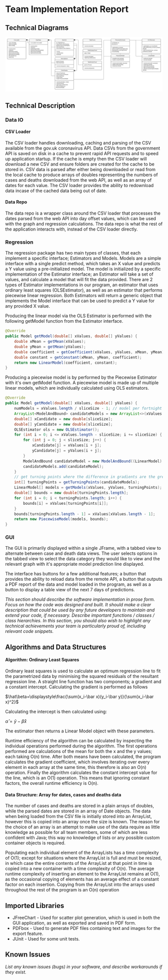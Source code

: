 # Team Implementation Report

## Technical Diagrams
![Class Diagram](Images/class_diagram.png)

## Technical Description

### Data IO

#### CSV Loader
The CSV loader handles downloading, caching and parsing of the CSV available from the gov.uk coronavirus API. Data CSVs
from the government API is saved on disk in a cache to prevent rapid API requests and to speed up application startup.
If the cache is empty then the CSV loader will download a new CSV and ensure folders are created for the cache to be
stored in. CSV data is parsed after either being downloaded or read from the local cache to produce arrays of doubles
representing the numbers of cases and deaths downloaded from the web API, as well as an array of dates for each value.
The CSV loader provides the ability to redownload data incase of the cached data being out of date.

#### Data Repo
The data repo is a wrapper class around the CSV loader that processes the dates parsed from the web API into day offset
values, which can be used with the graph and regression calculations. The data repo is what the rest of the application
interacts with, instead of the CSV loader directly.

### Regression

The regression package has two main types of classes, that each implement a specific interface; Estimators and Models.
Models are a simple interface with a single predict method, which takes an X value and predicts a Y value using a
pre-initialized model. The model is initialized by a specific implementation of the Estimator interface; an Estimator
will take a set of values, and calculate a model that will fit the data provided. There are  2 types of Estimator
implementations in our program, an estimator that uses ordinary least squares (OLSEstimator), as well as an estimator
that performs piecewise linear regression. Both Estimators will return a generic object that implements the Model
interface that can be used to predict a Y value for any provided X value.

Producing the linear model via the OLS Estimator is performed with the following getModel function from the
Estimator interface.
```java
@Override
public Model getModel(double[] xValues, double[] yValues) {
    double xMean = getMean(xValues);
    double yMean = getMean(yValues);
    double coefficient = getCoefficient(xValues, yValues, xMean, yMean);
    double constant = getConstant(xMean, yMean, coefficient);
    return new LinearModel(coefficient, constant);
}
```

Producing a piecewise model is by performed by the Piecewise Estimator with it's own getModel function. A piecewise
model is made up of multiple linear models, which are individually calculated using OLS estimators.
```java
@Override
public Model getModel(double[] xValues, double[] yValues) {
    numModels = xValues.length / sliceSize - 1; // model per fortnight
    ArrayList<ModelAndBound> candidateModels = new ArrayList<>(xValues.length - (numModels - 1));
    double[] xCandidate = new double[sliceSize];
    double[] yCandidate = new double[sliceSize];
    OLSEstimator ols = new OLSEstimator();
    for (int i = 0; i <= xValues.length - sliceSize; i += sliceSize) {
        for (int j = 0; j < sliceSize; j++) {
            xCandidate[j] = xValues[i + j];
            yCandidate[j] = yValues[i + j];
        }
        ModelAndBound candidateModel = new ModelAndBound((LinearModel) ols.getModel(xCandidate, yCandidate), i);
        candidateModels.add(candidateModel);
    }
    // get turning points where the difference in gradients are the greatest
    int[] turningPoints = getTurningPoints(candidateModels);
    LinearModel[] models = getModels(xValues, yValues, turningPoints);
    double[] bounds = new double[turningPoints.length];
    for (int i = 0; i < turningPoints.length; i++) {
        bounds[i] = xValues[turningPoints[i]];
    }
    bounds[turningPoints.length - 1] = xValues[xValues.length - 1];
    return new PiecewiseModel(models, bounds);
}

```

### GUI

The GUI is primarily displayed within a single JFrame, with a tabbed view to alternate between case and death data
views. The user selects options in the tabbed view to select the data category they would like to view and the 
relevant graph with it's appropriate model prediction line displayed.

The interface has buttons for a few additional features; a button that provides the ability to reload data from the
remote API, a button that outputs a PDF report of the data and model loaded in the program, as well as a button to
display a table view of the next 7 days of predictions.

*This section should describe the software implementation in prose form.  Focus on how the code was designed and built.* 
*It should make a clear description that could be used by any future developers to maintain and extend your code, if necessary.*
*Describe important functions / classes / class hierarchies.*
*In this section, you should also wish to highlight any technical achievements your team is particularly proud of, including relevant code snippets.*

## Algorithms and Data Structures

#### Algorithm: Ordinary Least Squares
Ordinary least squares is used to calculate an optimum regression line to fit the parametrized data by minimising the
squared residuals of the resultant regression line. A straight line function has two components; a gradient and a
constant intercept. Calculating the gradient is performed as follows


$`\hat\beta=\displaystyle\frac{\sum(x_i-\bar x)(y_i-\bar y)}{\sum(x_i-\bar x)^2}`$


Calculating the intercept is then calculated using:


$`\hat\alpha=\bar y-\hat\beta \bar x`$


The estimator then returns a Linear Model object with these parameters.


Runtime efficiency of the algorithm can be calculated by inspecting the individual operations performed during the
algorithm. The first operations performed are calculations of the mean for both the x and the y values; each taking
O(n) time. After both means have been calculated, the program calculates the gradient coefficient, which
involves iterating over every element in each array at the same time, this therefore is also an O(n) operation. Finally
the algorithm calculates the constant intercept value for the line, which is an O(1) operation. This means that
ignoring constant factors, the overall runtime efficiency is O(n).

#### Data Structure: Array for dates, cases and deaths data
The number of cases and deaths are stored in a plain arrays of doubles, while the parsed dates are stored in an array of
Date objects. The data when being loaded from the CSV file is initially stored into an ArrayList, however this is copied
into an array once the size is known. The reason for the choice of an array is an attempt to make use of the data
require as little knowledge as possible for all team members, some of which are less confident with Java; this way no
knowledge of lists or any possible custom container objects is required.

Populating each individual element of the ArrayLists has a time complexity of
O(1); except for situations where the ArrayList is full and must be resized, in which case the entire contents of the
ArrayList at that point in time is copied into a new container with a time complexity of O(n). The average runtime
complexity of inserting an element to the ArrayList remains at O(1), as the occasional copying of elements has an
average effect of a constant factor on each insertion. Copying from the ArrayList into the arrays used throughout the rest of the program is an O(n) operation

## Imported Libraries 
- JFreeChart - Used for scatter plot generation, which is used in both the GUI application, as well as exported and
  saved in PDF form.
- PDFbox - Used to generate PDF files containing text and images for the export feature.
- JUnit - Used for some unit tests.

## Known Issues
*List any known issues (bugs) in your software, and describe workarounds if they exist.*
